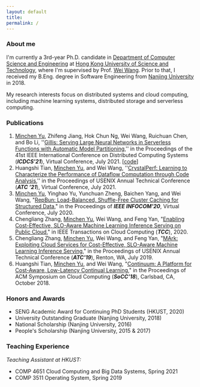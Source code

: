 ```yaml
---
layout: default
title:
permalink: /
---
```


### About me

I'm currently a 3rd-year Ph.D. candidate in [Department of Computer Science and Engineering](https://www.cse.ust.hk) at [Hong Kong University of Science and Technology](http://www.ust.hk), where I'm supervised by Prof. [Wei Wang](http://www.cse.ust.hk/~weiwa/). Prior to that, I received my B.Eng. degree in Software Engineering from [Nanjing University](https://www.nju.edu.cn) in 2018.

My research interests focus on distributed systems and cloud computing, including machine learning systems, distributed storage and serverless computing. 

<!-- My CV is available upon request.  -->

### Publications

1. <ins>Minchen Yu</ins>, Zhifeng Jiang, Hok Chun Ng, Wei Wang, Ruichuan Chen, and Bo Li, ''[Gillis: Serving Large Neural Networks in Serverless Functions with Automatic Model Partitioning](http://www.cse.ust.hk/~weiwa/papers/gillis-icdcs21.pdf),'' in the Proceedings of the 41st IEEE International Conference on Distributed Computing Systems (***ICDCS'21***), Virtual Conference, July 2021. [[code](https://github.com/MincYu/gillis-open-source)]
1. Huangshi Tian, <ins>Minchen Yu</ins>, and Wei Wang, ''[CrystalPerf: Learning to Characterize the Performance of Dataflow Computation through Code Analysis](http://www.cse.ust.hk/~weiwa/papers/crystalperf-atc21.pdf),'' in the Proceedings of USENIX Annual Technical Conference (***ATC ’21***), Virtual Conference, July 2021.
1. <ins>Minchen Yu</ins>, Yinghao Yu, Yunchuan Zheng, Baichen Yang, and Wei Wang, "[RepBun: Load-Balanced, Shuffle-Free Cluster Caching for Structured Data](http://www.cse.ust.hk/~weiwa/papers/repbun-infocom20.pdf)," in the Proceedings of ***IEEE INFOCOM'20***, Virtual Conference, July 2020.
1. Chengliang Zhang, <ins>Minchen Yu</ins>, Wei Wang, and Feng Yan, "[Enabling Cost-Effective, SLO-Aware Machine Learning Inference Serving on Public Cloud](http://www.cse.ust.hk/~weiwa/papers/MArk-tcc20.pdf)," in IEEE Transactions on Cloud Computing (***TCC***), 2020.
1. Chengliang Zhang, <ins>Minchen Yu</ins>, Wei Wang, and Feng Yan, "[MArk: Exploiting Cloud Services for Cost-Effective, SLO-Aware Machine Learning Inference Serving](http://www.cse.ust.hk/~weiwa/papers/mark-atc19.pdf)," in the Proceedings of USENIX Annual Technical Conference (***ATC'19***), Renton, WA, July 2019.
1. Huangshi Tian, <ins>Minchen Yu</ins>, and Wei Wang, "[Continuum: A Platform for Cost-Aware, Low-Latency Continual Learning](http://www.cse.ust.hk/~weiwa/papers/huangshi-socc18.pdf)," in the Proceedings of ACM Symposium on Cloud Computing (***SoCC'18***), Carlsbad, CA, October 2018.

### Honors and Awards

- SENG Academic Award for Continuing PhD Students (HKUST, 2020)
- University Outstanding Graduate (Nanjing University, 2018)
- National Scholarship (Nanjing University, 2016)
- People's Scholarship (Nanjing University, 2015 & 2017)

### Teaching Experience

*Teaching Assistant at HKUST:*

- COMP 4651 Cloud Computing and Big Data Systems, Spring 2021
- COMP 3511 Operating System, Spring 2019

